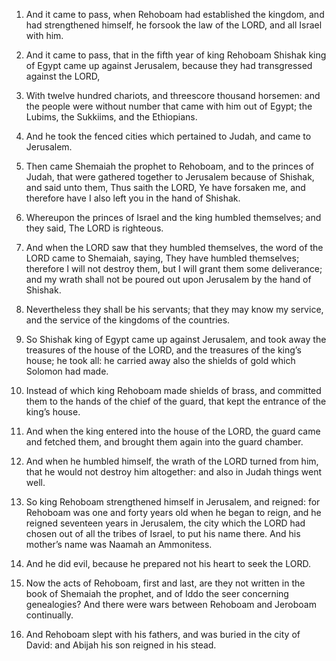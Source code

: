 1. And it came to pass, when Rehoboam had established the kingdom,
and had strengthened himself, he forsook the law of the LORD, and all
Israel with him.

2. And it came to pass, that in the fifth year of king Rehoboam
Shishak king of Egypt came up against Jerusalem, because they had
transgressed against the LORD,

3. With twelve hundred chariots, and
threescore thousand horsemen: and the people were without number that
came with him out of Egypt; the Lubims, the Sukkiims, and the
Ethiopians.

4. And he took the fenced cities which pertained to Judah, and came
to Jerusalem.

5. Then came Shemaiah the prophet to Rehoboam, and to the princes of
Judah, that were gathered together to Jerusalem because of Shishak,
and said unto them, Thus saith the LORD, Ye have forsaken me, and
therefore have I also left you in the hand of Shishak.

6. Whereupon the princes of Israel and the king humbled themselves;
and they said, The LORD is righteous.

7. And when the LORD saw that they humbled themselves, the word of
the LORD came to Shemaiah, saying, They have humbled themselves;
therefore I will not destroy them, but I will grant them some
deliverance; and my wrath shall not be poured out upon Jerusalem by
the hand of Shishak.

8. Nevertheless they shall be his servants; that they may know my
service, and the service of the kingdoms of the countries.

9. So Shishak king of Egypt came up against Jerusalem, and took away
the treasures of the house of the LORD, and the treasures of the
king’s house; he took all: he carried away also the shields of gold
which Solomon had made.

10. Instead of which king Rehoboam made shields of brass, and
committed them to the hands of the chief of the guard, that kept the
entrance of the king’s house.

11. And when the king entered into the house of the LORD, the guard
came and fetched them, and brought them again into the guard chamber.

12. And when he humbled himself, the wrath of the LORD turned from
him, that he would not destroy him altogether: and also in Judah
things went well.

13. So king Rehoboam strengthened himself in Jerusalem, and reigned:
for Rehoboam was one and forty years old when he began to reign, and
he reigned seventeen years in Jerusalem, the city which the LORD had
chosen out of all the tribes of Israel, to put his name there. And his
mother’s name was Naamah an Ammonitess.

14. And he did evil, because he prepared not his heart to seek the
LORD.

15. Now the acts of Rehoboam, first and last, are they not written
in the book of Shemaiah the prophet, and of Iddo the seer concerning
genealogies? And there were wars between Rehoboam and Jeroboam
continually.

16. And Rehoboam slept with his fathers, and was buried in the city
of David: and Abijah his son reigned in his stead.